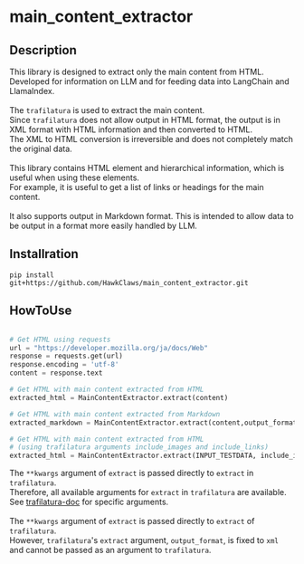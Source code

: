 # main_content_extractor

## Description

This library is designed to extract only the main content from HTML.<br>
Developed for information on LLM and for feeding data into LangChain and LlamaIndex.<br>
<br>
The `trafilatura` is used to extract the main content.<br>
Since `trafilatura` does not allow output in HTML format, the output is in XML format with HTML information and then converted to HTML.<br>
The XML to HTML conversion is irreversible and does not completely match the original data.<br>
<br>
This library contains HTML element and hierarchical information, which is useful when using these elements.<br>
For example, it is useful to get a list of links or headings for the main content.<br>
<br>
It also supports output in Markdown format. This is intended to allow data to be output in a format more easily handled by LLM.

## Installration

`pip install git+https://github.com/HawkClaws/main_content_extractor.git`

## HowToUse

```python

# Get HTML using requests
url = "https://developer.mozilla.org/ja/docs/Web"
response = requests.get(url)
response.encoding = 'utf-8'
content = response.text

# Get HTML with main content extracted from HTML
extracted_html = MainContentExtractor.extract(content)

# Get HTML with main content extracted from Markdown
extracted_markdown = MainContentExtractor.extract(content,output_format="markdown")

# Get HTML with main content extracted from HTML 
# (using trafilatura arguments include_images and include_links)
extracted_html = MainContentExtractor.extract(INPUT_TESTDATA, include_images=True, include_links=True)

```

The `**kwargs` argument of `extract` is passed directly to `extract` in `trafilatura`.<br>
Therefore, all available arguments for `extract` in `trafilatura` are available.<br>
See [trafilatura-doc](https://trafilatura.readthedocs.io/en/latest/corefunctions.html#extraction) for specific arguments.<br>
<br>
The `**kwargs` argument of `extract` is passed directly to `extract` of `trafilatura`.<br>
However, `trafilatura`'s `extract` argument, `output_format`, is fixed to `xml` and cannot be passed as an argument to `trafilatura`.